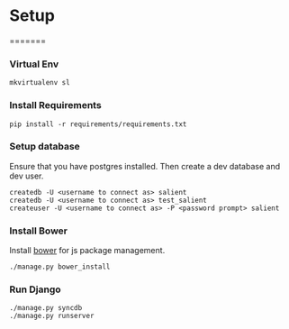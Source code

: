 # Setup
=======

### Virtual Env

`mkvirtualenv sl`

### Install Requirements

`pip install -r requirements/requirements.txt`

### Setup database

Ensure that you have postgres installed. Then create a dev database and dev user.

```
createdb -U <username to connect as> salient
createdb -U <username to connect as> test_salient
createuser -U <username to connect as> -P <password prompt> salient
```

### Install Bower

Install [bower](http://bower.io/) for js package management.

```
./manage.py bower_install
```

### Run Django

```
./manage.py syncdb
./manage.py runserver
```

